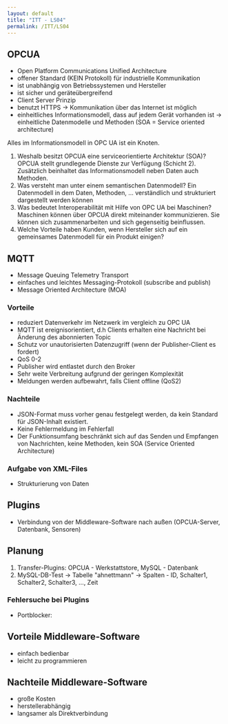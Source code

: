 ```yaml
---
layout: default
title: "ITT - LS04"
permalink: /ITT/LS04
---
```


## OPCUA

- Open Platform Communications Unified Architecture
- offener Standard (KEIN Protokoll) für industrielle Kommunikation
- ist unabhängig von Betriebssystemen und Hersteller
- ist sicher und geräteübergreifend
- Client Server Prinzip
- benutzt HTTPS → Kommunikation über das Internet ist möglich
- einheitliches Informationsmodell, dass auf jedem Gerät vorhanden ist → einheitliche Datenmodelle und Methoden (SOA = Service oriented architecture)


Alles im Informationsmodell in OPC UA ist ein Knoten.

1. Weshalb besitzt OPCUA eine serviceorientierte Architektur (SOA)?
OPCUA stellt grundlegende Dienste zur Verfügung (Schicht 2). Zusätzlich beinhaltet das Informationsmodell neben Daten auch Methoden.
2. Was versteht man unter einem semantischen Datenmodell?
Ein Datenmodell in dem Daten, Methoden, ... verständlich und strukturiert dargestellt werden können
3. Was bedeutet Interoperabilität mit Hilfe von OPC UA bei Maschinen?
Maschinen können über OPCUA direkt miteinander kommunizieren. Sie können sich zusammenarbeiten und sich gegenseitig beinflussen.
4. Welche Vorteile haben Kunden, wenn Hersteller sich auf ein gemeinsames Datenmodell für ein Produkt einigen?

## MQTT

- Message Queuing Telemetry Transport
- einfaches und leichtes Messaging-Protokoll (subscribe and publish)
- Message Oriented Architecture (MOA)

### Vorteile

- reduziert Datenverkehr im Netzwerk im vergleich zu OPC UA
- MQTT ist ereignisorientiert, d.h Clients erhalten eine Nachricht bei Änderung des abonnierten Topic
- Schutz vor unautorisierten Datenzugriff (wenn der Publisher-Client es fordert)
- QoS 0-2
- Publisher wird entlastet durch den Broker
- Sehr weite Verbreitung aufgrund der geringen Komplexität
- Meldungen werden aufbewahrt, falls Client offline (QoS2)

### Nachteile

- JSON-Format muss vorher genau festgelegt werden, da kein Standard für JSON-Inhalt existiert.
- Keine Fehlermeldung im Fehlerfall
- Der Funktionsumfang beschränkt sich auf das Senden und Empfangen von Nachrichten, keine Methoden, kein SOA (Service Oriented Architecture)

### Aufgabe von XML-Files

- Strukturierung von Daten

## Plugins

- Verbindung von der Middleware-Software nach außen (OPCUA-Server, Datenbank, Sensoren)

## Planung

1. Transfer-Plugins: OPCUA - Werkstattstore, MySQL - Datenbank
2. MySQL-DB-Test -> Tabelle "ahnettmann" -> Spalten - ID, Schalter1, Schalter2, Schalter3, ..., Zeit

### Fehlersuche bei Plugins

- Portblocker:

## Vorteile Middleware-Software

- einfach bedienbar
- leicht zu programmieren

## Nachteile Middleware-Software

- große Kosten
- herstellerabhängig
- langsamer als Direktverbindung

